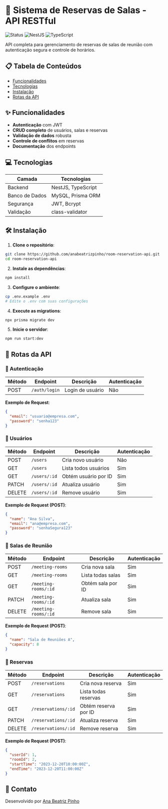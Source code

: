 
# 🚀 Sistema de Reservas de Salas - API RESTful

![Status](https://img.shields.io/badge/status-production-brightgreen)
![NestJS](https://img.shields.io/badge/NestJS-E0234E?logo=nestjs&logoColor=white)
![TypeScript](https://img.shields.io/badge/TypeScript-3178C6?logo=typescript&logoColor=white)

API completa para gerenciamento de reservas de salas de reunião com autenticação segura e controle de horários.

## 📋 Tabela de Conteúdos
- [Funcionalidades](#✨-funcionalidades)
- [Tecnologias](#💻-tecnologias)
- [Instalação](#🛠️-instalação)
- [Rotas da API](#📌-rotas-da-api)

## ✨ Funcionalidades
- **Autenticação** com JWT
- **CRUD completo** de usuários, salas e reservas
- **Validação de dados** robusta
- **Controle de conflitos** em reservas
- **Documentação** dos endpoints

## 💻 Tecnologias
| Camada          | Tecnologias                                |
|-----------------|-------------------------------------------|
| Backend         | NestJS, TypeScript                        |
| Banco de Dados  | MySQL, Prisma ORM                         |
| Segurança       | JWT, Bcrypt                               |
| Validação       | class-validator                           |

## 🛠️ Instalação

1. **Clone o repositório**:
```bash
git clone https://github.com/anabeatrizpinho/room-reservation-api.git
cd room-reservation-api
```

2. **Instale as dependências**:
```bash
npm install
```

3. **Configure o ambiente**:
```bash
cp .env.example .env
# Edite o .env com suas configurações
```

4. **Execute as migrations**:
```bash
npx prisma migrate dev
```

5. **Inicie o servidor**:
```bash
npm run start:dev
```

## 📌 Rotas da API

### 🔐 Autenticação
| Método | Endpoint       | Descrição               | Autenticação |
|--------|----------------|-------------------------|--------------|
| POST   | `/auth/login`  | Login de usuário        | Não          |

**Exemplo de Request**:
```json
{
  "email": "usuario@empresa.com",
  "password": "senha123"
}
```

### 👥 Usuários
| Método | Endpoint       | Descrição               | Autenticação |
|--------|----------------|-------------------------|--------------|
| POST   | `/users`       | Cria novo usuário       | Não          |
| GET    | `/users`       | Lista todos usuários    | Sim          |
| GET    | `/users/:id`   | Obtém usuário por ID    | Sim          |
| PATCH  | `/users/:id`   | Atualiza usuário        | Sim          |
| DELETE | `/users/:id`   | Remove usuário          | Sim          |

**Exemplo de Request (POST)**:
```json
{
  "name": "Ana Silva",
  "email": "ana@empresa.com",
  "password": "senhaSegura123"
}
```

### 🏢 Salas de Reunião
| Método | Endpoint            | Descrição               | Autenticação |
|--------|---------------------|-------------------------|--------------|
| POST   | `/meeting-rooms`    | Cria nova sala          | Sim          |
| GET    | `/meeting-rooms`    | Lista todas salas       | Sim          |
| GET    | `/meeting-rooms/:id`| Obtém sala por ID       | Sim          |
| PATCH  | `/meeting-rooms/:id`| Atualiza sala           | Sim          |
| DELETE | `/meeting-rooms/:id`| Remove sala             | Sim          |

**Exemplo de Request (POST)**:
```json
{
  "name": "Sala de Reuniões A",
  "capacity": 8
}
```

### 📅 Reservas
| Método | Endpoint          | Descrição               | Autenticação |
|--------|-------------------|-------------------------|--------------|
| POST   | `/reservations`   | Cria nova reserva       | Sim          |
| GET    | `/reservations`   | Lista todas reservas    | Sim          |
| GET    | `/reservations/:id`| Obtém reserva por ID    | Sim          |
| PATCH  | `/reservations/:id`| Atualiza reserva        | Sim          |
| DELETE | `/reservations/:id`| Remove reserva          | Sim          |

**Exemplo de Request (POST)**:
```json
{
  "userId": 1,
  "roomId": 2,
  "startTime": "2023-12-20T10:00:00Z",
  "endTime": "2023-12-20T11:00:00Z"
}
```

## 📧 Contato
Desenvolvido por [Ana Beatriz Pinho](https://github.com/anabeatrizpinho)


